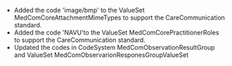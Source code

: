 * Added the code 'image/bmp' to the ValueSet MedComCoreAttachmentMimeTypes to support the CareCommunication standard.
* Added the code 'NAVU'to the ValueSet MedComCorePractitionerRoles to support the CareCommunication standard.
* Updated the codes in CodeSystem MedComObservationResultGroup and ValueSet MedComObservarionResponesGroupValueSet


